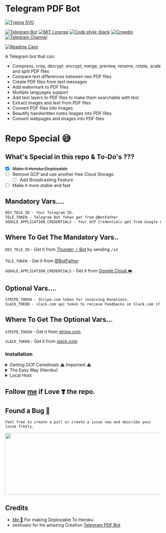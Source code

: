 # Telegram PDF Bot 

[![Typing SVG](https://mdtype.herokuapp.com?font=Righteous&color=253AF7&size=31&center=true&vCenter=true&width=500&height=38&lines=A+Powerful+Telegram+PDF+Bot.....+;Deployable+On+Heroku+%F0%9F%9A%80+....+;Repo+Modified+%E2%9C%85+By;%40MrBotDeveloper;Show+Your+%E2%9D%A4%EF%B8%8F;%E2%AD%90+the+repo;Follow+%40MrBotDeveloper+Now...+;For+More+%F0%9F%A5%B0)](https://github.com/MrBotDeveloper)

[![Telegram Bot](https://img.shields.io/badge/Telegram-Bot-blue.svg)](https://github.com/MrBotDeveloper/PDF-Bot)
[![MIT License](https://img.shields.io/github/license/MrBotDeveloper/telegram-pdf-bot.svg)](https://github.com/MrBotDeveloper/PDF-Bot/blob/master/LICENSE)
[![Code style: black](https://img.shields.io/badge/code%20style-black-000000.svg)](https://github.com/psf/black)
[![Crowdin](https://badges.crowdin.net/telegram-pdf-bot/localized.svg)](https://crowdin.com/project/telegram-pdf-bot)
[![Telegram Channel](https://img.shields.io/badge/Telegram-Channel-blue.svg)](https://t.me/NACBots)

[![Readme Card](https://github-readme-stats.vercel.app/api/pin/?username=MrBotDeveloper&repo=PDF-Bot&theme=flag-india)](https://github.com/MrBotDeveloper/PDF-Bot)


A Telegram bot that can:

- Compress, crop, decrypt, encrypt, merge, preview, rename, rotate, scale and split PDF files
- Compare text differences between two PDF files
- Create PDF files from text messages
- Add watermark to PDF files 
- Multiple languages support
- Add text layers to PDF files to make them searchable with text
- Extract images and text from PDF files
- Convert PDF files into images
- Beautify handwritten notes images into PDF files
- Convert webpages and images into PDF files

# Repo Special 😅
## What's Special in this repo & To-Do's ???

- [x] ~~Make It Heroku Deployable~~
- [ ] Remove GCP and use another free Cloud Storage.
  - [ ] Add Broadcasting Feature
- [ ] Make it more stable and fast

## Mandatory Vars....

```vars.html
DEV_TELE_ID - Your Telegram ID.
TELE_TOKEN - Telegram Bot Token get from @BotFather
GOOGLE_APPLICATION_CREDENTIALS - Your GCP Credentials get from Google Cloud 
```

## Where To Get The Mandatory Vars..

```DEV_TELE_ID``` - Get it from [Thunder ⚡ Bot](https://t.me/Thunder_GMBot) by sending ```/id```

```TELE_TOKEN``` - Get it from [@BotFather](https://t.me/BotFather)

```GOOGLE_APPLICATION_CREDENTIALS``` - Get it from [Google Cloud ☁️](https://console.cloud.google.com/freetrial)

## Optional Vars....

```vars.txt
STRIPE_TOKEN - Stripe.com token for receiving Donations.
SLACK_TOKEN - slack.com api token to recieve Feedbacks on Slack.com if not entered you will recieve in your Telegram 
```

## Where To Get The Optional Vars...

```STRIPE_TOKEN``` - Get it from [stripe.com](https://stripe.com)

```SLACK_TOKEN``` - Get it from [slack.com](https://api.slack.com/tokens)

### Installation

<details>
  <summary> Getting GCP Ceredinials ⚠️ Important ⚠️ </summary>

## Getting Started

These instructions will get you a copy of the project up and running on your local machine for development and testing purposes

### Setup Database

The bot uses [Datastore](https://cloud.google.com/datastore) on Google Cloud Platform (GCP). Create a new project on GCP and enabble Datastore in the project. Install the [gcloud CLI](https://cloud.google.com/sdk/) and run `gcloud init` to initialise it with your project.

### Follow [me](https://github.com/MrBotDeveloper) if Love ❣️ the repo.

</details>
<details>
<summary> The Easy Way (Heroku) </summary>

## Follow these steps for a successful deployment.....
  - Star ⭐ the repo 😅 and import it as Private.
  - Upload your GCP Credentials in the root directory with name `GCP_FILE.json`
  - Click on the Below Deploy Button ✅

[![Deploy](https://www.herokucdn.com/deploy/button.svg)](https://heroku.com/deploy?template=https://github.com/MrBotDeveloper/PDF-Bot/tree/master)
  
  - Enter the Ceredinials and Click in deploy.
  - After Deployment Completed Click on Manage App & Turn on the Dynos....
  - Booyah!! Your PDF Bot is successfully started.
  - Enjoy the Bot 🥳.
## Deploy using GitHub Workflows.....
  - Star ⭐ the repo 😅 and import it as Private.
  - Upload your GCP Credentials in the root directory with name `GCP_FILE.json`
  - Go to Project->Settings->Secrets and Click *New repository secret* and Add All the following Vars as the Repository Secrets.
  
  ```HEROKU_API_KEY```: Your Heroku Account API 
  
  ```HEROKU_APP_NAME``` : Heroku App Name 
  
  ```HEROKU_EMAIL``` : Your Heroku Email 📨 Id 
  
  ```DEV_TELE_ID``` : Your Telegram ID.

  ```TELE_TOKEN``` : Telegram Bot Token get from @BotFather

  ```GOOGLE_APPLICATION_CREDENTIALS``` : Your GCP Credentials get from Google Cloud

  - Go To The Actions Tab and Choose ```Manually Deploy To Heroku``` and click on run workflow.

### Follow [me](https://github.com/MrBotDeveloper) if Love ❣️ the repo.
  

</details>

<details>
<summary> Local Host </summary>

### OS Requirements

Ubuntu

```sh
apt-get install poppler-utils libcairo2 libpango-1.0-0 libpangocairo-1.0-0 libgdk-pixbuf2.0-0 libffi-dev shared-mime-info
```

macOS
```sh
brew install libxml2 libxslt poppler cairo pango gdk-pixbuf libffi
```

### Setup Virtual Environment

Create a virtual environment with the following command:

```sh
virtualenv venv
source venv/bin/activate
```

### Bot Requirements

Run the following command to install the required packages:

```sh
pip install -r requirements.txt
```

### Compile the translation files

Run the following command to compile all the translation files:

```sh
pybabel compile -D pdf_bot -d locale/
```

### Setup Your Environment Variables

Copy the `.env` example file and edit the variables within the file:

```sh
cp .env.example .env
```

### Running The Bot

You can then start the bot with the following command:

```bash
python bot.py
```

### Follow [me](https://github.com/MrBotDeveloper) if Love ❣️ the repo.

</details>


## Follow [me](https://github.com/MrBotDeveloper) if Love ❣️ the repo.

## Found a Bug 🐛

```Feel free to create a pull or create a issue now and describe your issue freely.```

<p align="center">
  <a href="https://github.com/MrBotDeveloper/PDF-Bot">
     <img src="https://github.com/MrBotDeveloper/PDF-Bot/blob/master/pdf-bot.metrics.svg"width="600" height="200">
  </a>
</p>

## Credits 

- [Me 🥰](https://github.com/MrBotDeveloper) For making Deployable To Heroku
- zeshuaro for his amazing Creation [Telegram PDF Bot](https://github.com/zeshuaro/telegram-pdf-bot)
